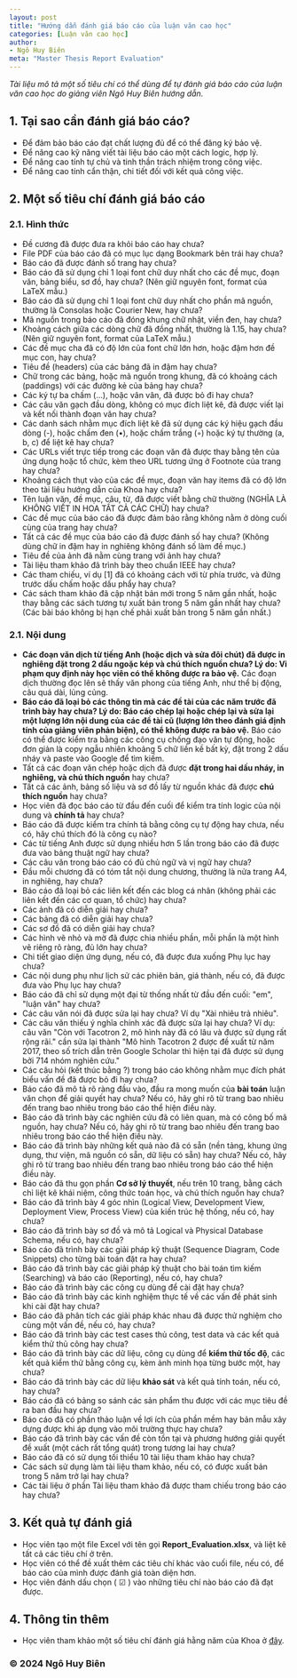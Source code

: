```yaml
---
layout: post
title: "Hướng dẫn đánh giá báo cáo của luận văn cao học"
categories: [Luận văn cao học]
author:
- Ngô Huy Biên
meta: "Master Thesis Report Evaluation"
---
```

_Tài liệu mô tả một số tiêu chí có thể dùng để tự đánh giá báo cáo của luận văn cao học do giảng viên Ngô Huy Biên hướng dẫn._

## 1.	Tại sao cần đánh giá báo cáo?
* Để đảm bảo báo cáo đạt chất lượng đủ để có thể đăng ký bảo vệ.
* Để nâng cao kỹ năng viết tài liệu báo cáo một cách logic, hợp lý.
* Để nâng cao tính tự chủ và tinh thần trách nhiệm trong công việc.
*	Để nâng cao tính cẩn thận, chi tiết đối với kết quả công việc.

## 2.	Một số tiêu chí đánh giá báo cáo

### 2.1. Hình thức
* Đề cương đã được đưa ra khỏi báo cáo hay chưa?
* File PDF của báo cáo đã có mục lục dạng Bookmark bên trái hay chưa?
* Báo cáo đã được đánh số trang hay chưa?
* Báo cáo đã sử dụng chỉ 1 loại font chữ duy nhất cho các đề mục, đoạn văn, bảng biểu, sơ đồ, hay chưa? (Nên giữ nguyên font, format của LaTeX mẫu.)
* Báo cáo đã sử dụng chỉ 1 loại font chữ duy nhất cho phần mã nguồn, thường là Consolas hoặc Courier New, hay chưa?
* Mã nguồn trong báo cáo đã đóng khung chữ nhật, viền đen, hay chưa?
* Khoảng cách giữa các dòng chữ đã đồng nhất, thường là 1.15, hay chưa? (Nên giữ nguyên font, format của LaTeX mẫu.)
* Các đề mục cha đã có độ lớn của font chữ lớn hơn, hoặc đậm hơn đề mục con, hay chưa?
* Tiêu đề (headers) của các bảng đã in đậm hay chưa?
* Chữ trong các bảng, hoặc mã nguồn trong khung, đã có khoảng cách (paddings) với các đường kẻ của bảng hay chưa?
* Các ký tự ba chấm (…), hoặc vân vân, đã được bỏ đi hay chưa?
* Các câu văn gạch đầu dòng, không có mục đích liệt kê, đã được viết lại và kết nối thành đoạn văn hay chưa?
* Các danh sách nhằm mục đích liệt kê đã sử dụng các ký hiệu gạch đầu dòng (-), hoặc chấm đen (•), hoặc chấm trắng (◦) hoặc ký tự thường (a, b, c) để liệt kê hay chưa?
* Các URLs viết trực tiếp trong các đoạn văn đã được thay bằng tên của ứng dụng hoặc tổ chức, kèm theo URL tương ứng ở Footnote của trang hay chưa?
* Khoảng cách thụt vào của các đề mục, đoạn văn hay items đã có độ lớn theo tài liệu hướng dẫn của Khoa hay chưa?
* Tên luận văn, đề mục, câu, từ, đã được viết bằng chữ thường (NGHĨA LÀ KHÔNG VIẾT IN HOA TẤT CẢ CÁC CHỮ) hay chưa?
* Các đề mục của báo cáo đã được đảm bảo rằng không nằm ở dòng cuối cùng của trang hay chưa?
* Tất cả các đề mục của báo cáo đã được đánh số hay chưa? (Không dùng chữ in đậm hay in nghiêng không đánh số làm đề mục.)
* Tiêu đề của ảnh đã nằm cùng trang với ảnh hay chưa?
* Tài liệu tham khảo đã trình bày theo chuẩn IEEE hay chưa?
* Các tham chiếu, ví dụ [1] đã có khoảng cách với từ phía trước, và đứng trước dấu chấm hoặc dấu phẩy hay chưa?
* Các sách tham khảo đã cập nhật bản mới trong 5 năm gần nhất, hoặc thay bằng các sách tương tự xuất bản trong 5 năm gần nhất hay chưa? (Các bài báo không bị hạn chế phải xuất bản trong 5 năm gần nhất.)

### 2.1. Nội dung
* **Các đoạn văn dịch từ tiếng Anh (hoặc dịch và sửa đôi chút) đã được in nghiêng đặt trong 2 dấu ngoặc kép và chú thích nguồn chưa? Lý do: Vi phạm quy định này học viên có thể không được ra bảo vệ.** Các đoạn dịch thường đọc lên sẽ thấy văn phong của tiếng Anh, như thể bị động, câu quá dài, lủng củng.
* **Báo cáo đã loại bỏ các thông tin mà các đề tài của các năm trước đã trình bày hay chưa? Lý do: Báo cáo chép lại hoặc chép lại và sửa lại một lượng lớn nội dung của các đề tài cũ (lượng lớn theo đánh giá định tính của giảng viên phản biện), có thể không được ra bảo vệ.** Báo cáo có thể được kiểm tra bằng các công cụ chống đạo văn tự động, hoặc đơn giản là copy ngẫu nhiên khoảng 5 chữ liền kề bất kỳ, đặt trong 2 dấu nháy và paste vào Google để tìm kiếm.
* Tất cả các đoạn văn chép hoặc dịch đã được **đặt trong hai dấu nháy, in nghiêng, và chú thích nguồn** hay chưa?
* Tất cả các ảnh, bảng số liệu và sơ đồ lấy từ nguồn khác đã được **chú thích nguồn** hay chưa?
* Học viên đã đọc báo cáo từ đầu đến cuối để kiểm tra tính logic của nội dung và **chính tả** hay chưa?
* Báo cáo đã được kiểm tra chính tả bằng công cụ tự động hay chưa, nếu có, hãy chú thích đó là công cụ nào?
* Các từ tiếng Anh được sử dụng nhiều hơn 5 lần trong báo cáo đã được đưa vào bảng thuật ngữ hay chưa?
* Các câu văn trong báo cáo có đủ chủ ngữ và vị ngữ hay chưa?
* Đầu mỗi chương đã có tóm tắt nội dung chương, thường là nửa trang A4, in nghiêng, hay chưa?
* Báo cáo đã loại bỏ các liên kết đến các blog cá nhân (không phải các liên kết đến các cơ quan, tổ chức) hay chưa?
* Các ảnh đã có diễn giải hay chưa?
* Các bảng đã có diễn giải hay chưa?
* Các sơ đồ đã có diễn giải hay chưa?
* Các hình vẽ nhỏ và mờ đã được chia nhiều phần, mỗi phần là một hình vẽ riêng rõ ràng, đủ lớn hay chưa?
* Chi tiết giao diện ứng dụng, nếu có, đã được đưa xuống Phụ lục hay chưa?
* Các nội dung phụ như lịch sử các phiên bản, giá thành, nếu có, đã được đưa vào Phụ lục hay chưa?
* Báo cáo đã chỉ sử dụng một đại từ thống nhất từ đầu đến cuối: "em", "luận văn" hay chưa?
* Các câu văn nói đã được sửa lại hay chưa? Ví dụ "Xài nhiêu trả nhiêu".
* Các câu văn thiếu ý nghĩa chính xác đã được sửa lại hay chưa? Ví dụ: câu văn "Còn với Tacotron 2, mô hình này đã có lâu và được sử dụng rất rộng rãi." cần sửa lại thành "Mô hình Tacotron 2 được đề xuất từ năm 2017, theo số trích dẫn trên Google Scholar thì hiện tại đã được sử dụng bởi 714 nhóm nghiên cứu."
* Các câu hỏi (kết thúc bằng ?) trong báo cáo không nhằm mục đích phát biểu vấn đề đã được bỏ đi hay chưa?
* Báo cáo đã mô tả rõ ràng đầu vào, đầu ra mong muốn của **bài toán** luận văn chọn để giải quyết hay chưa? Nếu có, hãy ghi rõ từ trang bao nhiêu đến trang bao nhiêu trong báo cáo thể hiện điều này.
* Báo cáo đã trình bày các nghiên cứu đã có liên quan, mà có công bố mã nguồn, hay chưa? Nếu có, hãy ghi rõ từ trang bao nhiêu đến trang bao nhiêu trong báo cáo thể hiện điều này.
* Báo cáo đã trình bày những kết quả nào đã có sẵn (nền tảng, khung ứng dụng, thư viện, mã nguồn có sẵn, dữ liệu có sẵn) hay chưa? Nếu có, hãy ghi rõ từ trang bao nhiêu đến trang bao nhiêu trong báo cáo thể hiện điều này.
* Báo cáo đã thu gọn phần **Cơ sở lý thuyết**, nếu trên 10 trang, bằng cách chỉ liệt kê khái niệm, công thức toán học, và chú thích nguồn hay chưa?
* Báo cáo đã trình bày 4 góc nhìn (Logical View, Development View, Deployment View, Process View) của kiến trúc hệ thống, nếu có, hay chưa?
* Báo cáo đã trình bày sơ đồ và mô tả Logical và Physical Database Schema, nếu có, hay chưa?
* Báo cáo đã trình bày các giải pháp kỹ thuật (Sequence Diagram, Code Snippets) cho từng bài toán đặt ra hay chưa?
* Báo cáo đã trình bày các giải pháp kỹ thuật cho bài toán tìm kiếm (Searching) và báo cáo (Reporting), nếu có, hay chưa?
* Báo cáo đã trình bày các công cụ dùng để cài đặt hay chưa?
* Báo cáo đã trình bày các kinh nghiệm thực tế về các vấn đề phát sinh khi cài đặt hay chưa?
* Báo cáo đã phân tích các giải pháp khác nhau đã được thử nghiệm cho cùng một vấn đề, nếu có, hay chưa?
* Báo cáo đã trình bày các test cases thủ công, test data và các kết quả kiểm thử thủ công hay chưa?
* Báo cáo đã trình bày các dữ liệu, công cụ dùng để **kiểm thử tốc độ**, các kết quả kiểm thử bằng công cụ, kèm ảnh minh họa từng bước một, hay chưa?
* Báo cáo đã trình bày các dữ liệu **khảo sát** và kết quả tính toán, nếu có, hay chưa?
* Báo cáo đã có bảng so sánh các sản phẩm thu được với các mục tiêu đề ra ban đầu hay chưa?
* Báo cáo đã có phần thảo luận về lợi ích của phần mềm hay bản mẫu xây dựng được khi áp dụng vào môi trường thực hay chưa?
* Báo cáo đã trình bày các vấn đề còn tồn tại và phương hướng giải quyết đề xuất (một cách rất tổng quát) trong tương lai hay chưa?
* Báo cáo đã có sử dụng tối thiểu 10 tài liệu tham khảo hay chưa?
* Các sách sử dụng làm tài liệu tham khảo, nếu có, có được xuất bản trong 5 năm trở lại hay chưa?
* Các tài liệu ở phần Tài liệu tham khảo đã được tham chiếu trong báo cáo hay chưa?

## 3.	Kết quả tự đánh giá
* Học viên tạo một file Excel với tên gọi **Report_Evaluation.xlsx**, và liệt kê tất cả các tiêu chí ở trên.
* Học viên có thể đề xuất thêm các tiêu chí khác vào cuối file, nếu có, để báo cáo của mình được đánh giá toàn diện hơn.
* Học viên đánh dấu chọn ( ☑ ) vào những tiêu chí nào báo cáo đã đạt được.

## 4.	Thông tin thêm
* Học viên tham khảo một số tiêu chí đánh giá hằng năm của Khoa ở <a href ="https://bit.ly/46FNblp" target="_blank">đây</a>.

### &copy; 2024 Ngô Huy Biên
